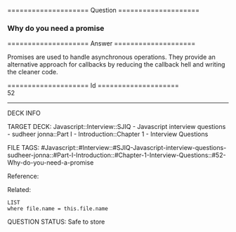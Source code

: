 ==================== Question ====================  

### Why do you need a promise  

==================== Answer ====================  

Promises are used to handle asynchronous operations. They provide an alternative
approach for callbacks by reducing the callback hell and writing the cleaner
code.

==================== Id ====================  
52
<!--ID: 1707879888160-->

---

DECK INFO

TARGET DECK: Javascript::Interview::SJIQ - Javascript interview questions - sudheer jonna::Part I - Introduction::Chapter 1 - Interview Questions

FILE TAGS: #Javascript::#Interview::#SJIQ-Javascript-interview-questions-sudheer-jonna::#Part-I-Introduction::#Chapter-1-Interview-Questions::#52-Why-do-you-need-a-promise

Reference:

Related:

```dataview
LIST
where file.name = this.file.name
```
QUESTION STATUS: Safe to store
